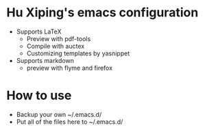 # Hu Xiping's emacs configuration
* Supports LaTeX
    * Preview with pdf-tools
    * Compile with auctex
    * Customizing templates by yasnippet
* Supports markdown
    * preview with flyme and firefox

# How to use
* Backup your own ~/.emacs.d/
* Put all of the files here to ~/.emacs.d/
